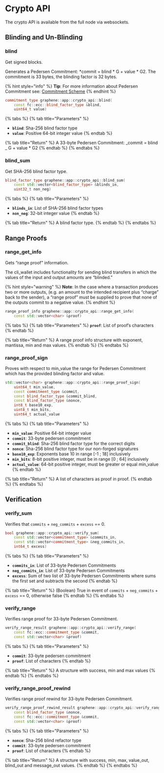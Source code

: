 # Crypto API

The crypto API is available from the full node via websockets.

## Blinding and Un-Blinding

### blind

Get signed blocks.

Generates a Pedersen Commitment: \*commit = blind \* G + value \* G2. The commitment is 33 bytes, the blinding factor is 32 bytes.&#x20;

{% hint style="info" %}
**Tip**: For more information about Pedersen Commitment see: [Commitment Scheme](https://en.wikipedia.org/wiki/Commitment\_scheme)
{% endhint %}

```cpp
commitment_type graphene::app::crypto_api::blind(
    const fc::ecc::blind_factor_type &blind, 
    uint64_t value)
```

{% tabs %}
{% tab title="Parameters" %}
* **`blind`**: Sha-256 blind factor type
* **`value`**: Positive 64-bit integer value
{% endtab %}

{% tab title="Return" %}
A 33-byte Pedersen Commitment: _commit = blind _ G + value \* G2
{% endtab %}
{% endtabs %}

### blind\_sum

Get SHA-256 blind factor type.

```cpp
blind_factor_type graphene::app::crypto_api::blind_sum(
    const std::vector<blind_factor_type> &blinds_in, 
    uint32_t non_neg)
```

{% tabs %}
{% tab title="Parameters" %}
* **`blinds_in`**: List of SHA-256 blind factor types
* **`non_neg`**: 32-bit integer value
{% endtab %}

{% tab title="Return" %}
A blind factor type.
{% endtab %}
{% endtabs %}

## Range Proofs

### range\_get\_info

Gets “range proof” information.&#x20;

The cli\_wallet includes functionality for sending blind transfers in which the values of the input and output amounts are “blinded.”&#x20;

{% hint style="warning" %}
**Note**: In the case where a transaction produces two or more outputs, (e.g. an amount to the intended recipient plus “charge” back to the sender), a “range proof” must be supplied to prove that none of the outputs commit to a negative value.
{% endhint %}

```cpp
range_proof_info graphene::app::crypto_api::range_get_info(
    const std::vector<char> &proof)
```

{% tabs %}
{% tab title="Parameters" %}
**`proof`**: List of proof’s characters
{% endtab %}

{% tab title="Return" %}
A range proof info structure with exponent, mantissa, min and max values.
{% endtab %}
{% endtabs %}

### range\_proof\_sign

Proves with respect to min\_value the range for Pedersen Commitment which has the provided blinding factor and value.

```cpp
std::vector<char> graphene::app::crypto_api::range_proof_sign(
    uint64_t min_value, 
    const commitment_type &commit, 
    const blind_factor_type &commit_blind, 
    const blind_factor_type &nonce, 
    int8_t base10_exp, 
    uint8_t min_bits, 
    uint64_t actual_value
```

{% tabs %}
{% tab title="Parameters" %}
* **`min_value`**: Positive 64-bit integer value
* **`commit`**: 33-byte pedersen commitment
* **`commit_blind`**: Sha-256 blind factor type for the correct digits
* **`nonce`**: Sha-256 blind factor type for our non-forged signatures
* **`base10_exp`**: Exponents base 10 in range \[-1 ; 18] inclusively
* **`min_bits`**: 8-bit positive integer, must be in range \[0 ; 64] inclusively
* **`actual_value`**: 64-bit positive integer, must be greater or equal min\_value
{% endtab %}

{% tab title="Return" %}
A list of characters as proof in proof.
{% endtab %}
{% endtabs %}

## Verification

### verify\_sum

Verifies that `commits` + `neg_commits` + `excess` == 0.

```cpp
bool graphene::app::crypto_api::verify_sum(
    const std::vector<commitment_type> &commits_in, 
    const std::vector<commitment_type> &neg_commits_in, 
    int64_t excess)
```

{% tabs %}
{% tab title="Parameters" %}
* **`commits_in`**: List of 33-byte Pedersen Commitments
* **`neg_commits_in`**: List of 33-byte Pedersen Commitments
* **`excess`**: Sum of two list of 33-byte Pedersen Commitments where sums the first set and subtracts the second
{% endtab %}

{% tab title="Return" %}
(Boolean) True in event of `commits` + `neg_commits` + `excess` == 0, otherwise false
{% endtab %}
{% endtabs %}

### verify\_range

Verifies range proof for 33-byte Pedersen Commitment.

```cpp
verify_range_result graphene::app::crypto_api::verify_range(
    const fc::ecc::commitment_type &commit, 
    const std::vector<char> &proof)
```

{% tabs %}
{% tab title="Parameters" %}
* **`commit`**: 33-byte pedersen commitment
* **`proof`**: List of characters
{% endtab %}

{% tab title="Return" %}
A structure with success, min and max values
{% endtab %}
{% endtabs %}

### verify\_range\_proof\_rewind

Verifies range proof rewind for 33-byte Pedersen Commitment.

```cpp
verify_range_proof_rewind_result graphene::app::crypto_api::verify_range_proof_rewind(
    const blind_factor_type &nonce, 
    const fc::ecc::commitment_type &commit, 
    const std::vector<char> &proof)
```

{% tabs %}
{% tab title="Parameters" %}
* **`nonce`**: Sha-256 blind refactor type
* **`commit`**: 33-byte pedersen commitment
* **`proof`**: List of characters
{% endtab %}

{% tab title="Return" %}
A structure with success, min, max, value\_out, blind\_out and message\_out values.
{% endtab %}
{% endtabs %}
